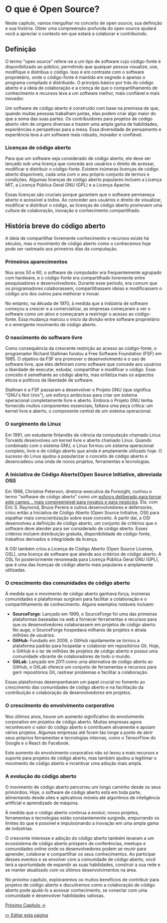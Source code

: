﻿# O que é Open Source?

Neste capítulo, vamos mergulhar no conceito de open source, sua definição e sua história. Obter uma compreensão profunda do open source ajudará você a apreciar o contexto em que estará a colaborar e contribuindo.

## Definição

O termo "open source" refere-se a um tipo de software cujo código-fonte é disponibilizado ao público, permitindo que qualquer pessoa visualize, use, modifique e distribua o código. Isso é em contraste com o software proprietário, onde o código-fonte é mantido em segredo e apenas o programa compilado é distribuído. O princípio básico por trás do código aberto é a ideia de colaboração e a crença de que o compartilhamento de conhecimento e recursos leva a um software melhor, mais confiável e mais inovador.

Um software de código aberto é construído com base na premissa de que, quando muitas pessoas trabalham juntas, elas podem criar algo maior do que a soma das suas partes. Os contribuidores para projetos de código aberto vêm de origens diversas e trazem uma ampla gama de habilidades, experiências e perspetivas para a mesa. Essa diversidade de pensamento e experiência leva a um software mais robusto, inovador e confiável.

### Licenças de código aberto

Para que um software seja considerado de código aberto, ele deve ser lançado sob uma licença que conceda aos usuários o direito de acessar, modificar e distribuir o código-fonte. Existem inúmeras licenças de código aberto disponíveis, cada uma com o seu próprio conjunto de termos e condições. Algumas licenças de código aberto populares incluem a Licença MIT, a Licença Pública Geral GNU (GPL) e a Licença Apache.

Essas licenças são cruciais porque garantem que o software permaneça aberto e acessível a todos. Ao conceder aos usuários o direito de visualizar, modificar e distribuir o código, as licenças de código aberto promovem uma cultura de colaboração, inovação e conhecimento compartilhado.

## História breve do código aberto

A ideia de compartilhar livremente conhecimento e recursos existe há séculos, mas o movimento de código aberto como o conhecemos hoje pode ser rastreado aos primeiros dias da computação.

### Primeiros aparecimentos

Nos anos 50 e 60, o software de computador era frequentemente agrupado com hardware, e o código-fonte era compartilhado livremente entre pesquisadores e desenvolvedores. Durante esse período, era comum que os programadores colaborassem, compartilhassem ideias e modificassem o código uns dos outros para melhorar e inovar.

No entanto, na década de 1970, à medida que a indústria de software começou a crescer e a comercializar, as empresas começaram a ver o software como um ativo e começaram a restringir o acesso ao código-fonte. Essa mudança marcou o início da divisão entre software proprietário e o emergente movimento de código aberto.

### O nascimento do software livre

Como consequência da crescente restrição ao acesso ao código-fonte, o programador Richard Stallman fundou a Free Software Foundation (FSF) em 1985. O objetivo da FSF era promover o desenvolvimento e o uso de software livre, que eles definiram como software que concede aos usuários a liberdade de executar, estudar, compartilhar e modificar o código. Esse conceito é semelhante ao código aberto, mas enfatiza mais os aspectos éticos e políticos da liberdade de software.

Stallman e a FSF passaram a desenvolver o Projeto GNU (que significa "GNU's Not Unix"), um esforço ambicioso para criar um sistema operacional completamente livre e aberto. Embora o Projeto GNU tenha fornecido muitos componentes essenciais, faltava uma peça crítica: um kernel livre e aberto, o componente central de um sistema operacional.

### O surgimento do Linux

Em 1991, um estudante finlandês de ciência da computação chamado Linus Torvalds desenvolveu um kernel livre e aberto chamado Linux. Quando combinado com o sistema GNU, o Linux formou um sistema operacional completo, livre e de código aberto que ainda é amplamente utilizado hoje. O sucesso do Linux ajudou a popularizar o conceito de código aberto e desencadeou uma onda de novos projetos, ferramentas e tecnologias.

### A Iniciativa de Código Aberto(Open Source Initiative, abreviada OSI)

Em 1998, Christine Peterson, diretora-executiva da Foresight, cunhou o termo "software de código aberto" como um [esforço deliberado para tornar este campo... mais compreensível para novatos e para negócios](https://opensource.com/article/18/2/coining-term-open-source-software). Ela, com Eric S. Raymond, Bruce Perens e outros desenvolvedores e defensores, criou então a Iniciativa de Código Aberto (Open Source Initiative, OSI) para espalhar mais conscientização sobre esse conceito. A partir daí, a OSI desenvolveu a definição de código aberto, um conjunto de critérios que o software deve atender para ser considerado de código aberto. Esses critérios incluem distribuição gratuita, disponibilidade de código-fonte, trabalhos derivados e integridade da licença.

A OSI também criou a Licença de Código Aberto (Open Source License, OSL), uma licença de software que atende aos critérios de código aberto. A OSL foi posteriormente renomeada para Licença Pública Geral GNU (GPL), que é uma das licenças de código aberto mais populares e amplamente utilizadas.

### O crescimento das comunidades de código aberto

À medida que o movimento de código aberto ganhava força, inúmeras comunidades e plataformas surgiram para facilitar a colaboração e o compartilhamento de conhecimento. Alguns exemplos notáveis incluem:

- **SourceForge**: Lançado em 1999, o SourceForge foi uma das primeiras plataformas baseadas na web a fornecer ferramentas e recursos para que os desenvolvedores colaborassem em projetos de código aberto. No auge, o SourceForge hospedava milhares de projetos e atraía milhões de usuários.
- **GitHub**: Fundado em 2008, o GitHub rapidamente se tornou a plataforma padrão para hospedar e colaborar em repositórios Git. Hoje, o GitHub é o lar de milhões de projetos de código aberto e possui uma comunidade vibrante de colaboradores de todo o mundo.
- **GitLab**: Lançado em 2011 como uma alternativa de código aberto ao GitHub, o GitLab oferece um conjunto de ferramentas e recursos para gerir repositórios Git, rastrear problemas e facilitar a colaboração.

Essas plataformas desempenharam um papel crucial no fomento ao crescimento das comunidades de código aberto e na facilitação da contribuição e colaboração de desenvolvedores em projetos.

### O crescimento do envolvimento corporativo

Nos últimos anos, houve um aumento significativo do envolvimento corporativo em projetos de código aberto. Muitas empresas agora reconhecem o valor do código aberto e contribuem ativamente e apoiam vários projetos. Algumas empresas até foram tão longe a ponto de abrir seus próprios ferramentas e tecnologias internas, como o TensorFlow do Google e o React do Facebook.

Este aumento do envolvimento corporativo não só levou a mais recursos e suporte para projetos de código aberto, mas também ajudou a legitimar o movimento de código aberto e incentivar uma adoção mais ampla.

### A evolução do código aberto

O movimento de código aberto percorreu um longo caminho desde os seus primórdios. Hoje, o software de código aberto está em toda parte, alimentando desde sites e aplicativos móveis até algoritmos de inteligência artificial e aprendizado de máquina.

À medida que o código aberto continua a evoluir, novos projetos, ferramentas e tecnologias estão constantemente surgindo, empurrando os limites do que é possível e impulsionando a inovação em uma ampla gama de indústrias.

O crescente interesse e adoção do código aberto também levaram a um ecossistema de código aberto próspero de conferências, meetups e comunidades online onde os desenvolvedores podem se reunir para aprender, colaborar e compartilhar os seus conhecimentos. Ao participar desses eventos e se envolver com a comunidade de código aberto, você terá a oportunidade de expandir as suas habilidades, construir a sua rede e se manter atualizado com os últimos desenvolvimentos na área.

No próximo capítulo, exploraremos os muitos benefícios de contribuir para projetos de código aberto e discutiremos como a colaboração de código aberto pode ajudá-lo a acessar conhecimento, se conectar com uma comunidade e desenvolver habilidades valiosas.

[Próximo Capítulo ->](/translations/pt-br/03-por-que-open-source.md)

<a href="https://github.com/open-sauced/intro/edit/main/translations/pt-br/02-o-que-é-open-source.md">
✏️  Editar esta página
</a>